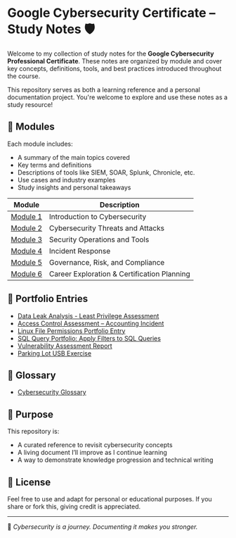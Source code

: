 # Google Cybersecurity Certificate – Study Notes 🛡️

Welcome to my collection of study notes for the **Google Cybersecurity Professional Certificate**. These notes are organized by module and cover key concepts, definitions, tools, and best practices introduced throughout the course.

This repository serves as both a learning reference and a personal documentation project. You're welcome to explore and use these notes as a study resource!

## 📂 Modules

Each module includes:
- A summary of the main topics covered
- Key terms and definitions
- Descriptions of tools like SIEM, SOAR, Splunk, Chronicle, etc.
- Use cases and industry examples
- Study insights and personal takeaways

| Module | Description |
|--------|-------------|
| [Module 1](./Module1_Introduction_to_Cybersecurity.md) | Introduction to Cybersecurity |
| [Module 2](./Module2_Cybersecurity_Threats_and_Attacks.md) | Cybersecurity Threats and Attacks |
| [Module 3](./Module3_Security_Operations_and_Tools.md) | Security Operations and Tools |
| [Module 4](./Module4_Incident_Response.md) | Incident Response |
| [Module 5](./Module5_GRC_and_Compliance.md) | Governance, Risk, and Compliance |
| [Module 6](./Module6_Career_Exploration.md) | Career Exploration & Certification Planning |

## 📁 Portfolio Entries

- [Data Leak Analysis - Least Privilege Assessment](./Determine_Appropriate_Data_Handling_Practices_Portfolio_Entry.md)
- [Access Control Assessment – Accounting Incident](./Improve_Authentication_Authorization_and_Accounting_Portfolio_Entry.md)
- [Linux File Permissions Portfolio Entry](./Linux_File_Permissions_Portfolio_Entry.md)
- [SQL Query Portfolio: Apply Filters to SQL Queries](./SQL_Query_Filters_Portfolio_Entry.md)
- [Vulnerability Assessment Report](./Vulnerability_Assessment_Portfolio_Entry.md)
- [Parking Lot USB Exercise](./Parking_Lot_USB_Exercise_Portfolio_Entry.md)


## 📖 Glossary

- [Cybersecurity Glossary](./Cybersecurity_Glossary.md)

## 📌 Purpose

This repository is:
- A curated reference to revisit cybersecurity concepts
- A living document I’ll improve as I continue learning
- A way to demonstrate knowledge progression and technical writing

## 📜 License

Feel free to use and adapt for personal or educational purposes. If you share or fork this, giving credit is appreciated.

---

🧠 *Cybersecurity is a journey. Documenting it makes you stronger.*

